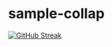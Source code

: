 # sample-collap
[![GitHub Streak](https://github-readme-streak-stats.herokuapp.com/?user=EdwardKuchumov)](https://git.io/streak-stats)
